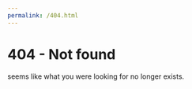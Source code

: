 ```yaml
---
permalink: /404.html
---
```

# 404 - Not found
seems like what you were looking for no longer exists.